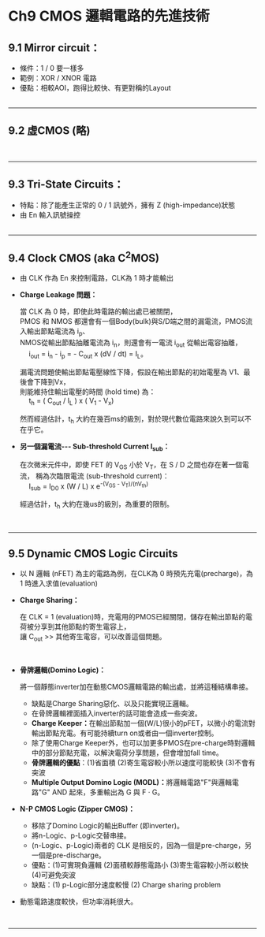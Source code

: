 # Ch9 CMOS 邏輯電路的先進技術

## <b> 9.1 Mirror circuit： </b>
- 條件：1 / 0 要一樣多
- 範例：XOR / XNOR 電路
- 優點：相較AOI，跑得比較快、有更對稱的Layout
<br><br>
<hr>

## <b> 9.2 虛CMOS (略) </b>
<br>
<hr>

## <b> 9.3 Tri-State Circuits： </b>
- 特點：除了能產生正常的 0 / 1 訊號外，擁有 Z (high-impedance)狀態
- 由 En 輸入訊號操控
<br><br>
<hr>

## <b> 9.4 Clock CMOS (aka C<sup>2</sup>MOS) </b>
- 由 CLK 作為 En 來控制電路，CLK為 1 時才能輸出
- <p><b> Charge Leakage 問題： </b>

    當 CLK 為 0 時，即使此時電路的輸出處已被關閉，<br>
    PMOS 和 NMOS 都還會有一個Body(bulk)與S/D端之間的漏電流，PMOS流入輸出節點電流為 i<sub>p</sub>、<br>
    NMOS從輸出節點抽離電流為 i<sub>n</sub>，則還會有一電流 i<sub>out</sub> 從輸出電容抽離，<br> &emsp;
    i<sub>out</sub> = i<sub>n</sub> - i<sub>p</sub> = - C<sub>out</sub> x (dV / dt) = I<sub>L</sub>。

    漏電流問題使輸出節點電壓線性下降，假設在輸出節點的初始電壓為 V1、最後會下降到Vx，<br>
    則能維持住輸出電壓的時間 (hold time) 為：<br> &emsp;
    t<sub>h</sub> = ( C<sub>out</sub> / I<sub>L</sub> ) x ( V<sub>1</sub> - V<sub>x</sub>)

    然而經過估計，t<sub>h</sub> 大約在幾百ms的級別，對於現代數位電路來說久到可以不在乎它。
    </p>
- <p><b>另一個漏電流--- Sub-threshold Current I<sub>sub</sub>： </b>

    在次微米元件中，即使 FET 的 V<sub>GS</sub> 小於 V<sub>T</sub>，在 S / D 之間也存在著一個電流，
    稱為次臨限電流 (sub-threshold current)：<br> &emsp;
    I<sub>sub</sub> = I<sub>D0</sub> x (W / L) x e<sup>-(V<sub>GS</sub> - V<sub>T</sub>)/(nV<sub>th</sub>)</sup>

    經過估計，t<sub>h</sub> 大約在幾us的級別，為重要的限制。
    </p>
<br>
<hr>

## <b> 9.5 Dynamic CMOS Logic Circuits </b>
- 以 N 邏輯 (nFET) 為主的電路為例，在CLK為 0 時預先充電(precharge)，為 1 時進入求值(evaluation)
- <p><b>Charge Sharing：</b>

    在 CLK = 1 (evaluation)時，充電用的PMOS已經關閉，儲存在輸出節點的電荷被分享到其他節點的寄生電容上，<br>
    讓 C<sub>out</sub> >> 其他寄生電容，可以改善這個問題。
    </p>
<br>

- <p><b>骨牌邏輯(Domino Logic)：</b>

    將一個靜態inverter加在動態CMOS邏輯電路的輸出處，並將這種結構串接。
    - 缺點是Charge Sharing惡化、以及只能實現正邏輯。<br>
    - 在骨牌邏輯裡面插入inverter的話可能會造成一些突波。<br>
    - <b>Charge Keeper：</b>在輸出節點加一個(W/L)很小的pFET，以微小的電流對輸出節點充電。有可能持續turn on或者由一個inverter控制。<br>
    - 除了使用Charge Keeper外，也可以加更多PMOS在pre-charge時對邏輯中的部分節點充電，以解決電荷分享問題，但會增加fall time。<br>
    - <b>骨牌邏輯的優點</b>：(1)省面積 (2)寄生電容較小所以速度可能較快 (3)不會有突波<br>
    - <b>Multiple Output Domino Logic (MODL)：</b>將邏輯電路"F"與邏輯電路"G" AND 起來，多重輸出為 G 與 F · G。<br>
</p>

- <p><b>N-P CMOS Logic (Zipper CMOS)：</b>

    - 移除了Domino Logic的輸出Buffer (即inverter)。
    - 將n-Logic、p-Logic交替串接。
    - (n-Logic、p-Logic)兩者的 CLK 是相反的，因為一個是pre-charge，另一個是pre-discharge。
    - 優點：(1)可實現負邏輯 (2)面積較靜態電路小 (3)寄生電容較小所以較快 (4)可避免突波
    - 缺點：(1) p-Logic部分速度較慢 (2) Charge sharing problem
<p>

- 動態電路速度較快，但功率消耗很大。
<br>
<hr>


